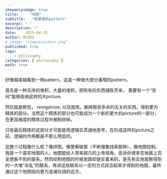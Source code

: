 ```yaml
---
showonlyimage: true
title:     "地图"
subtitle:   "做事情的pattern"
excerpt: " "
description: ""
date:    2025-04-15
author: 陈诗曰
# image: "/img/einstein.png"
published: true 
tags:
    - philosophy
categories: [ philosophy ]
math: true
---
```


好像越来越看到一种pattern，这是一种做大部分事情的pattern。

首先是一种无序的堆积，大量的堆积，把所有的东西铺陈开来， 需要有一个“空间”能够收纳这样的大picture.

然后就是修剪， reorgainize,  以及提炼。删掉那些多余的无关的东西，得到更为精炼的部分。当然这个精炼的部分也可能成为一个新的更大的picture的一部分，在更高维度的精炼过程中被剔除掉。

只有最后精炼的这部分才可能能用逻辑去贯通地思考，在形成这样的picture之前，逻辑的作用都是不那么明显的。

这整个过程像什么呢？像拼图，像警察破案（不断搜集线索那种），像地图绘制。我是一个喜欢地图的人，地图能给人带来超凡的上帝视角，告诉你很多在地面上完全想象不到的联系。然而绘制地图的时候思路却是反着来的，是先有实地观察得到的一大堆“杂乱”的联系，再讲这些联系以一定的方式综合起来才得到的地图，最终通过这个地图指向更为波澜壮阔的远方。